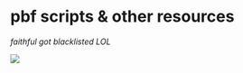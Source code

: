 # pbf scripts & other resources

<i>faithful got blacklisted LOL</i>

<img src="https://i.imgur.com/aJNVpPK.png"/>
